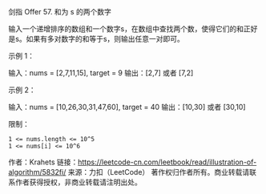 剑指 Offer 57. 和为 s 的两个数字

输入一个递增排序的数组和一个数字s，在数组中查找两个数，使得它们的和正好是s。如果有多对数字的和等于s，则输出任意一对即可。

 

示例 1：

输入：nums = [2,7,11,15], target = 9
输出：[2,7] 或者 [7,2]

示例 2：

输入：nums = [10,26,30,31,47,60], target = 40
输出：[10,30] 或者 [30,10]

 

限制：

    1 <= nums.length <= 10^5
    1 <= nums[i] <= 10^6

作者：Krahets
链接：https://leetcode-cn.com/leetbook/read/illustration-of-algorithm/5832fi/
来源：力扣（LeetCode）
著作权归作者所有。商业转载请联系作者获得授权，非商业转载请注明出处。